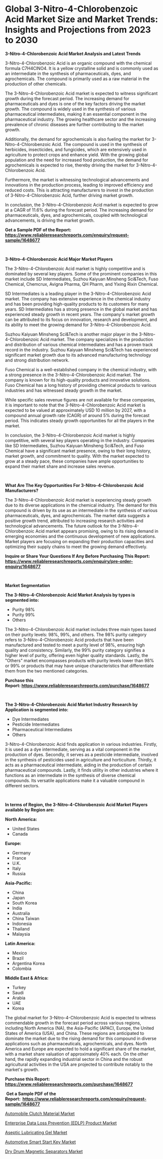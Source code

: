 <p><h1>Global 3-Nitro-4-Chlorobenzoic Acid Market Size and Market Trends: Insights and Projections from 2023 to 2030</h1></p><p><strong>3-Nitro-4-Chlorobenzoic Acid Market Analysis and Latest Trends</strong></p>
<p><p>3-Nitro-4-Chlorobenzoic Acid is an organic compound with the chemical formula C7H4ClNO4. It is a yellow crystalline solid and is commonly used as an intermediate in the synthesis of pharmaceuticals, dyes, and agrochemicals. The compound is primarily used as a raw material in the production of other chemicals.</p><p>The 3-Nitro-4-Chlorobenzoic Acid market is expected to witness significant growth during the forecast period. The increasing demand for pharmaceuticals and dyes is one of the key factors driving the market growth. The compound is widely used in the synthesis of various pharmaceutical intermediates, making it an essential component in the pharmaceutical industry. The growing healthcare sector and the increasing prevalence of chronic diseases are further contributing to the market growth.</p><p>Additionally, the demand for agrochemicals is also fueling the market for 3-Nitro-4-Chlorobenzoic Acid. The compound is used in the synthesis of herbicides, insecticides, and fungicides, which are extensively used in agriculture to protect crops and enhance yield. With the growing global population and the need for increased food production, the demand for agrochemicals is expected to rise, thereby driving the market for 3-Nitro-4-Chlorobenzoic Acid.</p><p>Furthermore, the market is witnessing technological advancements and innovations in the production process, leading to improved efficiency and reduced costs. This is attracting manufacturers to invest in the production of 3-Nitro-4-Chlorobenzoic Acid, further driving market growth.</p><p>In conclusion, the 3-Nitro-4-Chlorobenzoic Acid market is expected to grow at a CAGR of 11.6% during the forecast period. The increasing demand for pharmaceuticals, dyes, and agrochemicals, coupled with technological advancements, is driving the market growth.</p></p>
<p><strong>Get a Sample PDF of the Report:&nbsp; <a href="https://www.reliableresearchreports.com/enquiry/request-sample/1648677">https://www.reliableresearchreports.com/enquiry/request-sample/1648677</a></strong></p>
<p>&nbsp;</p>
<p><strong>3-Nitro-4-Chlorobenzoic Acid Major Market Players</strong></p>
<p><p>The 3-Nitro-4-Chlorobenzoic Acid market is highly competitive and is dominated by several key players. Some of the prominent companies in this market include SD Intermediates, Suzhou Kaiyuan Minsheng Sci&Tech, Fuso Chemical, Chemcrux, Avigna Pharma, QH Pharm, and Yixing Rixin Chemical.</p><p>SD Intermediates is a leading player in the 3-Nitro-4-Chlorobenzoic Acid market. The company has extensive experience in the chemical industry and has been providing high-quality products to its customers for many years. SD Intermediates has a strong presence in the global market and has experienced steady growth in recent years. The company's market growth can be attributed to its focus on innovation, research and development, and its ability to meet the growing demand for 3-Nitro-4-Chlorobenzoic Acid.</p><p>Suzhou Kaiyuan Minsheng Sci&Tech is another major player in the 3-Nitro-4-Chlorobenzoic Acid market. The company specializes in the production and distribution of various chemical intermediates and has a proven track record in the industry. Suzhou Kaiyuan Minsheng Sci&Tech has experienced significant market growth due to its advanced manufacturing technology and strong distribution network.</p><p>Fuso Chemical is a well-established company in the chemical industry, with a strong presence in the 3-Nitro-4-Chlorobenzoic Acid market. The company is known for its high-quality products and innovative solutions. Fuso Chemical has a long history of providing chemical products to various industries and has witnessed steady growth in the market.</p><p>While specific sales revenue figures are not available for these companies, it is important to note that the 3-Nitro-4-Chlorobenzoic Acid market is expected to be valued at approximately USD 10 million by 2027, with a compound annual growth rate (CAGR) of around 5% during the forecast period. This indicates steady growth opportunities for all the players in the market.</p><p>In conclusion, the 3-Nitro-4-Chlorobenzoic Acid market is highly competitive, with several key players operating in the industry. Companies like SD Intermediates, Suzhou Kaiyuan Minsheng Sci&Tech, and Fuso Chemical have a significant market presence, owing to their long history, market growth, and commitment to quality. With the market expected to grow at a steady pace, these companies have ample opportunities to expand their market share and increase sales revenue.</p></p>
<p>&nbsp;</p>
<p><strong>What Are The Key Opportunities For 3-Nitro-4-Chlorobenzoic Acid Manufacturers?</strong></p>
<p><p>The 3-Nitro-4-Chlorobenzoic Acid market is experiencing steady growth due to its diverse applications in the chemical industry. The demand for this compound is driven by its use as an intermediate in the synthesis of various pharmaceuticals, dyes, and agrochemicals. The market data suggests a positive growth trend, attributed to increasing research activities and technological advancements. The future outlook for the 3-Nitro-4-Chlorobenzoic Acid market appears promising, owing to its rising demand in emerging economies and the continuous development of new applications. Market players are focusing on expanding their production capacities and optimizing their supply chains to meet the growing demand effectively.</p></p>
<p><strong>Inquire or Share Your Questions If Any Before Purchasing This Report: <a href="https://www.reliableresearchreports.com/enquiry/pre-order-enquiry/1648677">https://www.reliableresearchreports.com/enquiry/pre-order-enquiry/1648677</a></strong></p>
<p>&nbsp;</p>
<p><strong>Market Segmentation</strong></p>
<p><strong>The 3-Nitro-4-Chlorobenzoic Acid Market Analysis by types is segmented into:</strong></p>
<p><ul><li>Purity 98%</li><li>Purity 99%</li><li>Others</li></ul></p>
<p><p>The 3-Nitro-4-Chlorobenzoic Acid market includes three main types based on their purity levels: 98%, 99%, and others. The 98% purity category refers to 3-Nitro-4-Chlorobenzoic Acid products that have been manufactured and tested to meet a purity level of 98%, ensuring high quality and consistency. Similarly, the 99% purity category signifies a higher level of purity, offering even higher quality standards. Lastly, the "Others" market encompasses products with purity levels lower than 98% or 99% or products that may have unique characteristics that differentiate them from the two mentioned categories.</p></p>
<p><strong>Purchase this Report:&nbsp;<a href="https://www.reliableresearchreports.com/purchase/1648677">https://www.reliableresearchreports.com/purchase/1648677</a></strong></p>
<p>&nbsp;</p>
<p><strong>The 3-Nitro-4-Chlorobenzoic Acid Market Industry Research by Application is segmented into:</strong></p>
<p><ul><li>Dye Intermediates</li><li>Pesticide Intermediates</li><li>Pharmaceutical Intermediates</li><li>Others</li></ul></p>
<p><p>3-Nitro-4-Chlorobenzoic Acid finds application in various industries. Firstly, it is used as a dye intermediate, serving as a vital component in the production of dyes. Secondly, it serves as a pesticide intermediate, involved in the synthesis of pesticides used in agriculture and horticulture. Thirdly, it acts as a pharmaceutical intermediate, aiding in the production of certain pharmaceutical compounds. Lastly, it finds utility in other industries where it functions as an intermediate in the synthesis of diverse chemical compounds. Its versatile applications make it a valuable compound in different sectors.</p></p>
<p>&nbsp;</p>
<p><strong>In terms of Region, the 3-Nitro-4-Chlorobenzoic Acid Market Players available by Region are:</strong></p>
<p>
    <p> <strong> North America: </strong>
        <ul>
            <li>United States</li>
            <li>Canada</li>
        </ul>
        </p> 
    <p> <strong> Europe: </strong>
        <ul>
            <li>Germany</li>
            <li>France</li>
            <li>U.K.</li>
            <li>Italy</li>
            <li>Russia</li>
        </ul>
        </p> 
    <p> <strong> Asia-Pacific: </strong>
        <ul>
            <li>China</li>
            <li>Japan</li>
            <li>South Korea</li>
            <li>India</li>
            <li>Australia</li>
            <li>China Taiwan</li>
            <li>Indonesia</li>
            <li>Thailand</li>
            <li>Malaysia</li>
        </ul>
        </p> 
    <p> <strong> Latin America: </strong>
        <ul>
            <li>Mexico</li>
            <li>Brazil</li>
            <li>Argentina Korea</li>
            <li>Colombia</li>
        </ul>
        </p> 
    <p> <strong> Middle East & Africa: </strong>
        <ul>
            <li>Turkey</li>
            <li>Saudi</li>
            <li>Arabia</li>
            <li>UAE</li>
            <li>Korea</li>
        </ul>
    </p>
    </p>
<p><p>The global market for 3-Nitro-4-Chlorobenzoic Acid is expected to witness commendable growth in the forecast period across various regions, including North America (NA), the Asia-Pacific (APAC), Europe, the United States of America (USA), and China. These regions are anticipated to dominate the market due to the rising demand for this compound in diverse applications such as pharmaceuticals, agrochemicals, and dyes. North America and Europe are expected to hold a significant share of the market, with a market share valuation of approximately 40% each. On the other hand, the rapidly expanding industrial sector in China and the robust agricultural activities in the USA are projected to contribute notably to the market's growth.</p></p>
<p><strong>Purchase this Report: <a href="https://www.reliableresearchreports.com/purchase/1648677">https://www.reliableresearchreports.com/purchase/1648677</a></strong></p>
<p>&nbsp;<strong>Get a Sample PDF of the Report:&nbsp;&nbsp;<a href="https://www.reliableresearchreports.com/enquiry/request-sample/1648677">https://www.reliableresearchreports.com/enquiry/request-sample/1648677</a></strong></p>
<p><strong></strong></p>
<p><p><a href="https://medium.com/@elsahermann/automobile-clutch-material-market-the-key-to-successful-business-strategy-forecast-till-2030-c443a5192652">Automobile Clutch Material Market</a></p><p><a href="https://github.com/aliciawhite5576/Market-Research-Report-List-1/blob/main/enterprise-data-loss-prevention-edlp-product-market.md">Enterprise Data Loss Prevention (EDLP) Product Market</a></p><p><a href="https://github.com/provorikovar/Market-Research-Report-List-1/blob/main/aseptic-lubricating-gel-market.md">Aseptic Lubricating Gel Market</a></p><p><a href="https://www.linkedin.com/pulse/automotive-smart-start-key-market-research-report-unlocks/">Automotive Smart Start Key Market</a></p><p><a href="https://medium.com/@hunterwyman1984/dry-drum-magnetic-separators-market-trends-forecast-and-competitive-analysis-to-2030-64c775659c66">Dry Drum Magnetic Separators Market</a></p></p>